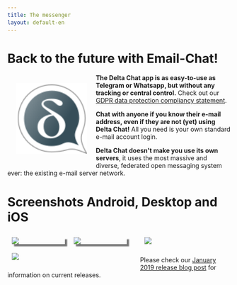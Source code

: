 ```yaml
---
title: The messenger
layout: default-en
---
```


# Back to the future with Email-Chat!

<img src="../assets/logos/delta-chat.svg" width="160" style="float: left; margin: 20px;" />

**The Delta Chat app is as easy-to-use as Telegram or Whatsapp, but without any tracking or central control.**
Check out our [GDPR data protection compliancy statement](gdpr).

**Chat with anyone if you know their e-mail address, even if they are not (yet) using Delta Chat!** 
All you need is your own standard e-mail account login.

**Delta Chat doesn't make you use its own servers**, it uses the most massive and diverse, federated open messaging 
system ever: the existing e-mail server network.


# Screenshots Android, Desktop and iOS 

<img src="../assets/blog/2019-01-chatlist.png" width="120" 
style="float: left; margin: 10px;display: block;box-shadow: 5px 5px 2px #777;" /> 
<img src="../assets/blog/2019-01-chat.png" width="120" 
style="float: left; margin: 10px;display: block;box-shadow: 5px 5px 2px #777;" /> 

<img src="../assets/blog/desktop-screenshot.png" width="280" style="float:left; margin: 10px" /> 

<img src="../assets/blog/ios_screenshot_chat_view.png" width="110" style="margin: 10px" /> 

Please check our [January 2019 release blog post](../en/2019-01-27-releases) 
for information on current releases. 

